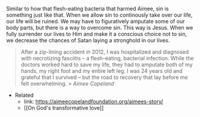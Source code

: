 Similar to how that flesh-eating bacteria that harmed Aimee, sin is something just like that. When we allow sin to continously take over our life, our life will be ruined. We may have to figuratively amputate some of our body parts, but there is a way to overcome sin. This way is Jesus. When we fully surrender our lives to Him and make it a conscious choice not to sin, we decrease the chances of Satan laying a stronghold in our lives.

>After a zip-lining accident in 2012, I was hospitalized and diagnosed with necrotizing fasciitis – a flesh-eating, bacterial infection. While the doctors worked hard to save my life, they had to amputate both of my hands, my right foot and my entire left leg. I was 24 years old and grateful that I survived – but the road to recovery that lay before me felt overwhelming.
	> *Aimee Copeland*


- Related
	- link: https://aimeecopelandfoundation.org/aimees-story/
	- [[On God's transformative love]]